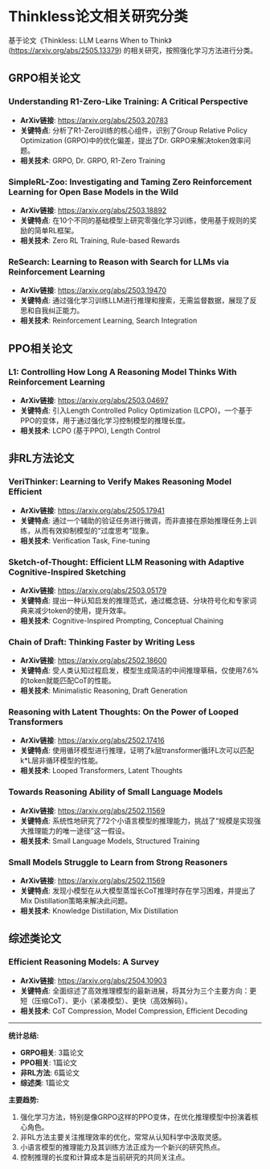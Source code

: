 # Thinkless论文相关研究分类

基于论文《Thinkless: LLM Learns When to Think》(https://arxiv.org/abs/2505.13379) 的相关研究，按照强化学习方法进行分类。

## GRPO相关论文

### Understanding R1-Zero-Like Training: A Critical Perspective
- **ArXiv链接**: https://arxiv.org/abs/2503.20783
- **关键特点**: 分析了R1-Zero训练的核心组件，识别了Group Relative Policy Optimization (GRPO)中的优化偏差，提出了Dr. GRPO来解决token效率问题。
- **相关技术**: GRPO, Dr. GRPO, R1-Zero Training

### SimpleRL-Zoo: Investigating and Taming Zero Reinforcement Learning for Open Base Models in the Wild
- **ArXiv链接**: https://arxiv.org/abs/2503.18892
- **关键特点**: 在10个不同的基础模型上研究零强化学习训练，使用基于规则的奖励的简单RL框架。
- **相关技术**: Zero RL Training, Rule-based Rewards

### ReSearch: Learning to Reason with Search for LLMs via Reinforcement Learning
- **ArXiv链接**: https://arxiv.org/abs/2503.19470
- **关键特点**: 通过强化学习训练LLM进行推理和搜索，无需监督数据，展现了反思和自我纠正能力。
- **相关技术**: Reinforcement Learning, Search Integration

## PPO相关论文

### L1: Controlling How Long A Reasoning Model Thinks With Reinforcement Learning
- **ArXiv链接**: https://arxiv.org/abs/2503.04697
- **关键特点**: 引入Length Controlled Policy Optimization (LCPO)，一个基于PPO的变体，用于通过强化学习控制模型的推理长度。
- **相关技术**: LCPO (基于PPO), Length Control

## 非RL方法论文

### VeriThinker: Learning to Verify Makes Reasoning Model Efficient
- **ArXiv链接**: https://arxiv.org/abs/2505.17941
- **关键特点**: 通过一个辅助的验证任务进行微调，而非直接在原始推理任务上训练，从而有效抑制模型的“过度思考”现象。
- **相关技术**: Verification Task, Fine-tuning

### Sketch-of-Thought: Efficient LLM Reasoning with Adaptive Cognitive-Inspired Sketching
- **ArXiv链接**: https://arxiv.org/abs/2503.05179
- **关键特点**: 提出一种认知启发的推理范式，通过概念链、分块符号化和专家词典来减少token的使用，提升效率。
- **相关技术**: Cognitive-Inspired Prompting, Conceptual Chaining

### Chain of Draft: Thinking Faster by Writing Less
- **ArXiv链接**: https://arxiv.org/abs/2502.18600
- **关键特点**: 受人类认知过程启发，模型生成简洁的中间推理草稿，仅使用7.6%的token就能匹配CoT的性能。
- **相关技术**: Minimalistic Reasoning, Draft Generation

### Reasoning with Latent Thoughts: On the Power of Looped Transformers
- **ArXiv链接**: https://arxiv.org/abs/2502.17416
- **关键特点**: 使用循环模型进行推理，证明了k层transformer循环L次可以匹配k*L层非循环模型的性能。
- **相关技术**: Looped Transformers, Latent Thoughts

### Towards Reasoning Ability of Small Language Models
- **ArXiv链接**: https://arxiv.org/abs/2502.11569
- **关键特点**: 系统性地研究了72个小语言模型的推理能力，挑战了“规模是实现强大推理能力的唯一途径”这一假设。
- **相关技术**: Small Language Models, Structured Training

### Small Models Struggle to Learn from Strong Reasoners
- **ArXiv链接**: https://arxiv.org/abs/2502.11569
- **关键特点**: 发现小模型在从大模型蒸馏长CoT推理时存在学习困难，并提出了Mix Distillation策略来解决此问题。
- **相关技术**: Knowledge Distillation, Mix Distillation

## 综述类论文

### Efficient Reasoning Models: A Survey
- **ArXiv链接**: https://arxiv.org/abs/2504.10903
- **关键特点**: 全面综述了高效推理模型的最新进展，将其分为三个主要方向：更短（压缩CoT）、更小（紧凑模型）、更快（高效解码）。
- **相关技术**: CoT Compression, Model Compression, Efficient Decoding

---

**统计总结:**
- **GRPO相关**: 3篇论文
- **PPO相关**: 1篇论文
- **非RL方法**: 6篇论文
- **综述类**: 1篇论文

**主要趋势:**
1.  强化学习方法，特别是像GRPO这样的PPO变体，在优化推理模型中扮演着核心角色。
2.  非RL方法主要关注推理效率的优化，常常从认知科学中汲取灵感。
3.  小语言模型的推理能力及其训练方法正成为一个新兴的研究热点。
4.  控制推理的长度和计算成本是当前研究的共同关注点。
